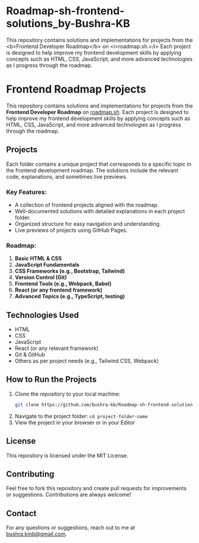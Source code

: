 # Roadmap-sh-frontend-solutions_by-Bushra-KB

This repository contains solutions and implementations for projects from the &lt;b>Frontend Developer Roadmap&lt;/b> on &lt;i>roadmap.sh.&lt;/i> Each project is designed to help improve my frontend development skills by applying concepts such as HTML, CSS, JavaScript, and more advanced technologies as I progress through the roadmap.


# Frontend Roadmap Projects

This repository contains solutions and implementations for projects from the **Frontend Developer Roadmap** on [roadmap.sh](https://roadmap.sh). Each project is designed to help improve my frontend development skills by applying concepts such as HTML, CSS, JavaScript, and more advanced technologies as I progress through the roadmap.

## Projects

Each folder contains a unique project that corresponds to a specific topic in the frontend development roadmap. The solutions include the relevant code, explanations, and sometimes live previews.

### Key Features:
- A collection of frontend projects aligned with the roadmap.
- Well-documented solutions with detailed explanations in each project folder.
- Organized structure for easy navigation and understanding.
- Live previews of projects using GitHub Pages.

### Roadmap:
1. **Basic HTML & CSS**
2. **JavaScript Fundamentals**
3. **CSS Frameworks (e.g., Bootstrap, Tailwind)**
4. **Version Control (Git)**
5. **Frontend Tools (e.g., Webpack, Babel)**
6. **React (or any frontend framework)**
7. **Advanced Topics (e.g., TypeScript, testing)**

## Technologies Used
- HTML
- CSS
- JavaScript
- React (or any relevant framework)
- Git & GitHub
- Others as per project needs (e.g., Tailwind CSS, Webpack)

## How to Run the Projects

1. Clone the repository to your local machine:
   ```bash
   git clone https://github.com/bushra-kb/Roadmap-sh-frontend-solutions_by-Bushra-KB.git```
2. Navigate to the project folder:
   ```cd project-folder-name```
3. View the project in your browser or in your Editor

## License
This repository is licensed under the MIT License.

## Contributing
Feel free to fork this repository and create pull requests for improvements or suggestions. Contributions are always welcome!

## Contact
For any questions or suggestions, reach out to me at bushra.kmb@gmail.com.


